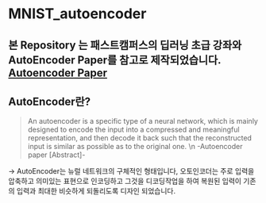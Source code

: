# MNIST_autoencoder

본 Repository 는 패스트캠퍼스의 딥러닝 초급 강좌와 AutoEncoder Paper를 참고로 제작되었습니다.
<a href='https://arxiv.org/abs/2003.05991'>Autoencoder Paper</a>
---
## AutoEncoder란?

> An autoencoder is a specific type of a neural network, which is mainly designed to encode the input into a compressed and meaningful representation,
and then decode it back such that the reconstructed input is similar as possible as to the original one. \n
-Autoencoder paper [Abstract]-

-> AutoEncoder는 뉴럴 네트워크의 구체적인 형태입니다, 오토인코더는 주로 입력을 압축하고 의미있는 표현으로 인코딩하고 그것을 디코딩작업을 하여 복원된 입력이 기존의 입력과 최대한 비슷하게 되돌리도록 디자인 되었습니다.

